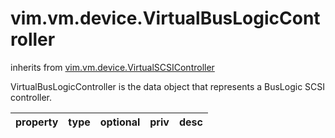 vim.vm.device.VirtualBusLogicController
=======================================
inherits from [vim.vm.device.VirtualSCSIController](docs/vim.vm.device.VirtualSCSIController.md)


VirtualBusLogicController is the data object that represents  a BusLogic SCSI controller.

| property | type | optional | priv | desc |
|:---------|:-----|:---------|:-----|:-----|


